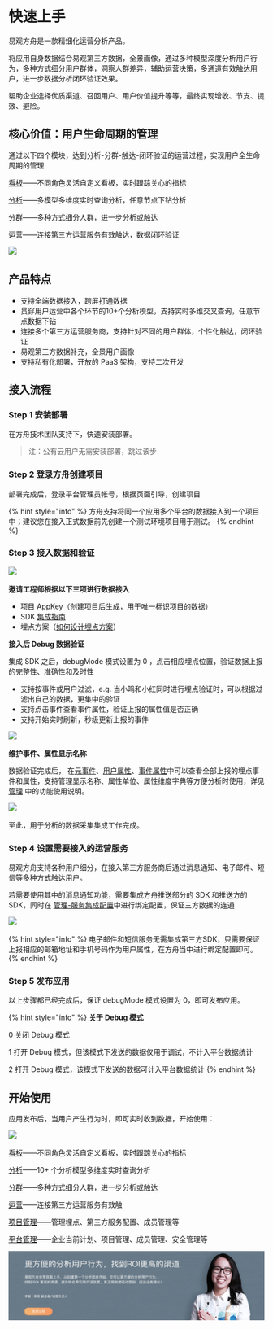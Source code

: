 # 快速上手

易观方舟是一款精细化运营分析产品。

将应用自身数据结合易观第三方数据，全景画像，通过多种模型深度分析用户行为，多种方式细分用户群体，洞察人群差异，辅助运营决策，多通道有效触达用户，进一步数据分析闭环验证效果。

帮助企业选择优质渠道、召回用户、用户价值提升等等，最终实现增收、节支、提效、避险。

## 核心价值：用户生命周期的管理

通过以下四个模块，达到分析-分群-触达-闭环验证的运营过程，实现用户全生命周期的管理

[看板](https://github.com/larryisthere/ark-docs/tree/03211ca894b85a2ac80a6540af9a600714d71d2c/docs/panel.md)——不同角色灵活自定义看板，实时跟踪关心的指标

[分析](https://github.com/larryisthere/ark-docs/tree/03211ca894b85a2ac80a6540af9a600714d71d2c/docs/analytics.md)——多模型多维度实时查询分析，任意节点下钻分析

[分群](https://github.com/larryisthere/ark-docs/tree/03211ca894b85a2ac80a6540af9a600714d71d2c/docs/segmentation.md)——多种方式细分人群，进一步分析或触达

[运营](https://github.com/larryisthere/ark-docs/tree/03211ca894b85a2ac80a6540af9a600714d71d2c/docs/operation.md)——连接第三方运营服务有效触达，数据闭环验证

![ ](https://imguserradar.analysys.cn/fangzhou/sysImg/201706141931230718.png)

## 产品特点

* 支持全端数据接入，跨屏打通数据
* 贯穿用户运营中各个环节的10+个分析模型，支持实时多维交叉查询，任意节点数据下钻
* 连接多个第三方运营服务商，支持针对不同的用户群体，个性化触达，闭环验证
* 易观第三方数据补充，全景用户画像
* 支持私有化部署，开放的 PaaS 架构，支持二次开发

## 接入流程

### Step 1 安装部署

在方舟技术团队支持下，快速安装部署。

> 注：公有云用户无需安装部署，跳过该步

### Step 2 登录方舟创建项目

部署完成后，登录平台管理员帐号，根据页面引导，创建项目

{% hint style="info" %}
方舟支持将同一个应用多个平台的数据接入到一个项目中；建议您在接入正式数据前先创建一个测试环境项目用于测试。
{% endhint %}

### Step 3 接入数据和验证

![ ](https://imguserradar.analysys.cn/fangzhou/img/2019/02/201902151449466087.png)

**邀请工程师根据以下三项进行数据接入**

* 项目 AppKey（创建项目后生成，用于唯一标识项目的数据）
* SDK [集成指南](https://github.com/larryisthere/ark-docs/tree/03211ca894b85a2ac80a6540af9a600714d71d2c/docs/sdk.md)
* 埋点方案（[如何设计埋点方案](https://github.com/larryisthere/ark-docs/tree/03211ca894b85a2ac80a6540af9a600714d71d2c/docs/integration-tracking-plan.md)）

**接入后 Debug 数据验证**

集成 SDK 之后，debugMode 模式设置为 0 ，点击相应埋点位置，验证数据上报的完整性、准确性和及时性

* 支持按事件或用户过滤，e.g. 当小鸣和小红同时进行埋点验证时，可以根据过滤出自己的数据，更集中的验证
* 支持点击事件查看事件属性，验证上报的属性值是否正确
* 支持开始实时刷新，秒级更新上报的事件

![ ](https://imguserradar.analysys.cn/fangzhou/img/2019/02/201902151546546394.png%20)

**维护事件、属性显示名称**

数据验证完成后， 在[元事件](https://github.com/larryisthere/ark-docs/tree/03211ca894b85a2ac80a6540af9a600714d71d2c/docs/project-meta-events.md)、[用户属性](https://github.com/larryisthere/ark-docs/tree/03211ca894b85a2ac80a6540af9a600714d71d2c/docs/project-user-properties.md)、[事件属性](https://github.com/larryisthere/ark-docs/tree/03211ca894b85a2ac80a6540af9a600714d71d2c/docs/project-user-properties.md)中可以查看全部上报的埋点事件和属性，支持管理显示名称、属性单位、属性维度字典等方便分析时使用，详见 [管理](https://github.com/larryisthere/ark-docs/tree/03211ca894b85a2ac80a6540af9a600714d71d2c/docs/project-manegement.md) 中的功能使用说明。

![ ](https://imguserradar.analysys.cn/fangzhou/img/2018/08/201808101148521850.png)

至此，用于分析的数据采集集成工作完成。

### Step 4 设置需要接入的运营服务

易观方舟支持各种用户细分，在接入第三方服务商后通过消息通知、电子邮件、短信等多种方式触达用户。

若需要使用其中的消息通知功能，需要集成方舟推送部分的 SDK 和推送方的 SDK，同时在 [管理-服务集成配置](https://github.com/larryisthere/ark-docs/tree/03211ca894b85a2ac80a6540af9a600714d71d2c/docs/project-integrations.md)中进行绑定配置，保证三方数据的连通

![ ](https://imguserradar.analysys.cn/fangzhou/img/2019/02/201902151613578859.png)

{% hint style="info" %}
电子邮件和短信服务无需集成第三方SDK，只需要保证上报相应的邮箱地址和手机号码作为用户属性，在方舟当中进行绑定配置即可。
{% endhint %}

### Step 5 发布应用

以上步骤都已经完成后，保证 debugMode 模式设置为 0，即可发布应用。

{% hint style="info" %}
**关于 Debug 模式**

0 关闭 Debug 模式

1 打开 Debug 模式，但该模式下发送的数据仅用于调试，不计入平台数据统计 

2 打开 Debug 模式，该模式下发送的数据可计入平台数据统计
{% endhint %}

## 开始使用

应用发布后，当用户产生行为时，即可实时收到数据，开始使用：

![ ](https://imguserradar.analysys.cn/fangzhou/img/2019/01/201901260034296922.png)

[看板](https://github.com/larryisthere/ark-docs/tree/03211ca894b85a2ac80a6540af9a600714d71d2c/docs/panel.md)——不同角色灵活自定义看板，实时跟踪关心的指标

[分析](https://github.com/larryisthere/ark-docs/tree/03211ca894b85a2ac80a6540af9a600714d71d2c/docs/analytics.md)——10+ 个分析模型多维度实时查询分析

[分群](https://github.com/larryisthere/ark-docs/tree/03211ca894b85a2ac80a6540af9a600714d71d2c/docs/segmentation.md)——多种方式细分人群，进一步分析或触达

[运营](https://github.com/larryisthere/ark-docs/tree/03211ca894b85a2ac80a6540af9a600714d71d2c/docs/operation.md)——连接第三方运营服务有效触

[项目管理](https://github.com/larryisthere/ark-docs/tree/03211ca894b85a2ac80a6540af9a600714d71d2c/docs/manual/project-management.md)——管理埋点、第三方服务配置、成员管理等

[平台管理](features/enterprise-basic-function/)——企业当前计划、项目管理、成员管理、安全管理等

![](.gitbook/assets/201901151711159657.jpg)

